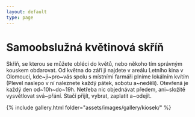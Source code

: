 ```yaml
---
layout: default
type: page
---
```


# Samoobslužná květinová skříň

Skříň, se kterou se můžete obléci do květů, nebo někoho tím správným kouskem obdarovat. Od května do září ji najdete v areálu Letního kina v Olomouci, kde~ji~pro~vás spolu s místními farmáři plníme lokálním kvítím (Plevel naslepo v ní naleznete každý pátek, sobotu a~neděli). Otevřená je každý den od~10h~do~19h. Netřeba nic objednávat předem, ani~složitě vysvětlovat svá~přání. Stačí přijít, vybrat, zaplatit a~odejít.

{% include gallery.html folder="assets/images/gallery/kiosek/" %}
